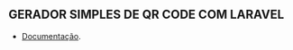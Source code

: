 ## GERADOR SIMPLES DE QR CODE COM LARAVEL

- [Documentação](https://www.simplesoftware.io/#/docs-configuration).